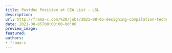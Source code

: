 ```yaml
---
title: Postdoc Position at CEA List - LSL
description:
url: http://frama-c.com/%20/jobs/2021-08-05-designing-compilation-techniques-for-improving-efficiency-of-e-acsl.html%20
date: 2021-08-05T00:00:00-00:00
preview_image:
featured:
authors:
- frama-c
---
```



